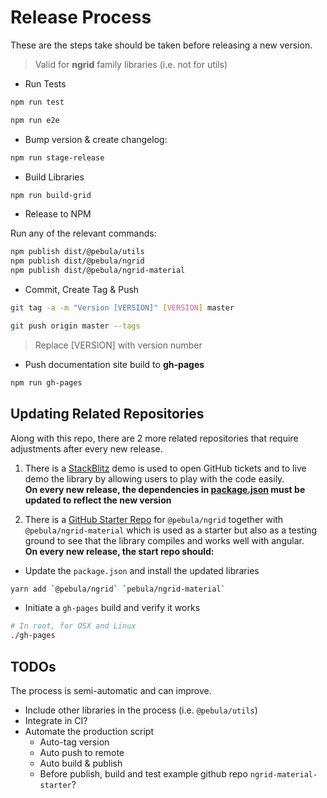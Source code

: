 # Release Process

These are the steps take should be taken before releasing a new version.

> Valid for **ngrid** family libraries (i.e. not for utils)

- Run Tests

```bash
npm run test

npm run e2e
```

- Bump version & create changelog:

```bash
npm run stage-release
```

- Build Libraries

```bash
npm run build-grid
```

- Release to NPM

Run any of the relevant commands:

```bash
npm publish dist/@pebula/utils
npm publish dist/@pebula/ngrid
npm publish dist/@pebula/ngrid-material
```

- Commit, Create Tag & Push

```bash
git tag -a -m "Version [VERSION]" [VERSION] master

git push origin master --tags
```

> Replace [VERSION] with version number

- Push documentation site build to **gh-pages**

```bash
npm run gh-pages
```

## Updating Related Repositories

Along with this repo, there are 2 more related repositories that require
adjustments after every new release.

1. There is a [StackBlitz](https://stackblitz.com/edit/pebula-ngrid-starter?file=app%2Fapp.component.ts)  demo is used to open GitHub tickets and to live demo the library by allowing users to play with the code easily.  
**On every new release, the dependencies in [package.json](https://stackblitz.com/edit/pebula-ngrid-starter?file=package.json) must be updated to reflect the new version**

2. There is a [GitHub Starter Repo](https://github.com/shlomiassaf/ngrid-material-starter) for `@pebula/ngrid` together with `@pebula/ngrid-material` which is used as a starter but also as a testing ground to see that the library compiles and works well with angular.  
**On every new release, the start repo should:**
  - Update the `package.json` and install the updated libraries
```bash
yarn add `@pebula/ngrid` `pebula/ngrid-material`
```

  - Initiate a `gh-pages` build and verify it works

```bash
# In root, for OSX and Linux
./gh-pages
```

## TODOs

The process is semi-automatic and can improve.

- Include other libraries in the process (i.e. `@pebula/utils`)
- Integrate in CI?
- Automate the production script
  - Auto-tag version
  - Auto push to remote
  - Auto build & publish
  - Before publish, build and test example github repo `ngrid-material-starter`?
